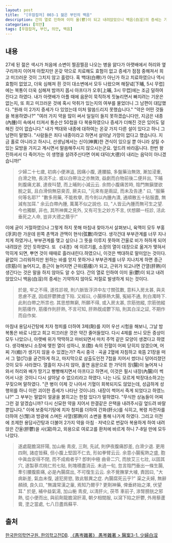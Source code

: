 ```yaml
---
layout: post
title:  "[우잠잡저] 003-1 젊은 부인의 백음"
description: 간의 열로 인하여 이미 울(鬱)이 되고 내려앉았으니 백음(白淫)의 증세는 기약하지 않아도 저절로 발생하게 되는 것이다.
categories: [의안]
tags: [우잠잡저, 부인, 의안, 백음]
---
```


## 내용

27세 된 젊은 색시가 처음에 소변이 찔끔찔끔 나오는 병을 앓다가 아랫배에서 허리와 옆구리까지 이어져 아팠지만 온갖 약으로 치료해도 효험이 없고 증세가 점점 중해져서 희고 미끄러운 것이 그치지 않고 흘렀다. 혹 백대(白帶)가 아닌가 하고 치료하였으나 역시 효험이 없었고, 더욱 심해져 흰 것이 대소변에서 모두 나왔으며 해질녘[下晡, 5시 무렵]에는 복통이 더욱 심해져 밤까지 몹시 아프다가 오후[上晡, 3시 무렵]에는 조금 덜하여진다고 하였다. 내가 아랫배가 아플 때에 음문이 묵직하게 짓눌리면서 빠지려는 기운은 없는지, 또 희고 미끄러운 것에 혹시 악취가 있는지의 여부를 물었더니 그 남편이 대답했다. "원래 이 2가지 증세가 다 있었는데 미처 말씀드리지 못했습니다." "약은 어떤 것들을 복용하였나?" "여러 가지 약을 많이 써서 일일이 들지 못하겠습니다만, 지금은 내종(內腫)이 속에서 터져서 통순산 50첩을 다 복용하였으나 증세가 더해진 것은 있어도 덜해진 것이 없습니다." 내가 백대와 내종에 대하여는 온갖 가지 다른 설이 있다고 하니 그 남편이 말했다. "사람들은 죄다 내종이라고 하면서 살아날 가망이 없다고 했습니다. 지금 홀로 아니라고 하시니, 선생님께서는 신이(神異)한 견식이 있으실 뿐 아니라 살릴 수 있는 묘방을 가지고 계시면서 말씀해주시지 않으시는군요. 엎드려 바라옵니다. 한번 왕진하셔서 다 죽어가는 이 생명을 살려주신다면 어찌 대덕(大德)이 내리는 음덕이 아니겠습니까!"

> 少婦二十七歲, 初病小便淋澁, 因痛小腹, 連腰脇, 多盤藥治無效, 漸加浸重, 白滑之物, 長流不止. 或以白帶治之亦無效, 益劇而白物前後二便幷出, 下晡則腹痛尤甚, 達夜呌楚, 而上晡則小減云云. 余問小腹痛苦時, 陰門無鎭墜欲脫之氣, 且白滑倘無惡臭否, 厥夫曰, "元來有是兩証, 而未及告達." 曰, "服藥何等名耶?" "數多用藥, 不能枚擧, 而今則以內腫內潰, 通順散五十貼服盡, 無減有加耳." 余云白帶內腫, 萬萬不似之說也. 曰, "人皆云內腫而無可生之望. 今也獨斷, 非也, 其所神異之見外, 又有可生之妙方不言, 伏想願一枉診, 活此垂死之人命, 豈非大德之蔭乎!"

이에 굳이 거절하였으나 그렇게 하지 못해 마침내 찾아가서 살펴보니, 육맥이 모두 부홍(浮洪)한 가운데 왼쪽 촌맥과 관맥이 현삭(弦數)하였다. 생각건대 부부관계를 너무 지나치게 하였거나, 부부관계를 맺고 싶으나 그 뜻을 이루지 못하여 간울로 비가 허하게 되어 내려앉은 것인 듯하였다. 또 《내경》에 이르기를, 소장의 열이 대장으로 옮겨가 맺혀서 막히게 되면, 뿌연 것이 때때로 흘러내린다.하였으니, 이것은 백대하로 말미암는 것이다. 끝없이 그리워하지만 원하는 바를 얻지 못하거나 부부관계를 너무 지나치게 하면 종근(宗筋)이 늘어지고, 종근이 늘어지면 근위(筋痿)가 되고, 근위가 되고나면 간열(肝熱)이 생긴다는 것은 말을 하지 않아도 알 수 있다. 간의 열로 인하여 이미 울(鬱)이 되고 내려앉았으니 백음(白淫)의 증세는 기약하지 않아도 저절로 발생하게 되는 것이다.

> 於是, 牢之不得, 遂徃診視, 則六脈皆浮洪中左寸關弦數, 意料入房太甚, 與夫思慮不遂, 因成肝鬱脾虛下陷. 又經曰, 小腸移熱大腸, 寃結不通, 則白濁時下. 此則白帶之所祟也. 其思想無窮, 所願不得, 或入房太甚, 宗筋弛縱, 宗筋弛縱則筋痿作, 筋痿作則肝熱, 不言可知, 肝熱旣成鬱下陷, 則其白淫之証, 不期作而自作矣.

마침내 용담사간탕에 치자 청피를 더하여 3제(劑)를 지어 우선 시험을 해보니, 그날 밤 복통은 바로 나았고 희고 미끄러운 것은 약간 줄어들었다. 다시 4제를 쓰니 모든 증상이 모두 나았으나, 아랫배 위가 딱딱하고 마비되면서 마치 주먹 같은 모양이 생겼다고 하였다. 생각해보니 소장에 맺힌 열이 성하니, 포(胞) 속의 진혈이 어찌 닫히지 않겠으며, 어찌 가(瘕)가 생기지 않을 수 있겠는가? 즉시 중극ㆍ곡골 2혈에 자침하고 쑥뜸 21장을 떠서 그 혈(穴)을 굳건하게 하고, 마지막으로 삼출도인전 7첩을 지어서 썼더니 덩어리졌던 것이 모두 사라졌다. 열흘이 지나지 않아, 홀연 음문으로 한 가닥의 장(腸)이 늘어져 나와서 허리와 배가 땅기고 빵빵해지면서 아프다고 하면서, 이것은 필시 내장(內腸)이 썩어서 나온 것이니 다시 살아날 수 없으리라고 하였다. 나는 나도 모르게 박장대소하고는 꾸짖으며 말하였다. "큰 병이 이제 갓 나아서 기혈이 회복되지도 않았는데, 성급하게 성행위를 하니 이런 괴이한 증세가 나타난 것이니라. 내장이 썩어서 죽게 되었다고 하였느냐?" 그 부부는 말없이 얼굴을 붉히고는 한참 있다가 말하였다. "무식한 상놈들이 어찌 그런 걸 알겠습니까? 다시 신묘한 약을 지어서 한결같은 은택을 내려주시길 엎드려 바랄 뿐입니다." 이에 보중익기탕에 치자 청피를 더하여 간화(肝火)를 식히고, 복령 차전자를 더하여 신(腎)과 방광에 스며든 사열(邪熱)이 소변을 통해 나가게 하였다. 그리고 이전에 조제한 용담사간탕과 더불어 2가지 약을 아침ㆍ저녁으로 번갈아 복용하게 하여 내려앉은 간울(肝鬱)을 사(瀉)하고, 외용으로 여로고를 환처에 바르게 하니 7-8일 만에 모두 나았다.

> 遂處龍膽瀉肝陽, 加山梔 靑皮, 三劑, 先試, 則伊夜腹痛卽差, 白滑少退. 更用四劑, 諸症皆蘇, 但小腹上堅固不仁去, 形如拳臂云云. 余意小腸寃熱之盛, 胞中眞血安得不閉, 而不成瘕者乎? 卽刺中極 曲骨二穴, 而放艾三七壯, 以固其穴, 遂製蔘朮桃仁煎七貼, 則塊積盡消云. 未過一旬, 忽言陰門垂出一條生腸, 牽引腰腹膨痛, 必是內腸腐出, 不可復生云云. 余不覺撫掌大噱, 責因曰, "大病新差, 氣血未復, 遽犯房慾, 致此駭異之症. 內腸腐死云乎?" 渠之夫婦, 無辭頳顔, 良久曰, "無識常漢之軰, 焉知乃爾乎? 更劑神藥, 俾垂終始之澤, 伏望耳." 於是, 補中益氣湯, 加山梔 靑皮, 以淸肝火, 茯苓 車前子, 㵕腎膀胱之邪熱, 從小便而出, 與前劑龍膽瀉肝湯, 朝夕相間服, 以瀉下陷之肝鬱, 外用藜蘆膏, 塗之當處, 七八日盡爲蘇平.

## 출처

[한국한의학연구원. 한의학고전DB](https://mediclassics.kr/). [《愚岑雜著》 愚岑雜著 > 醫案3-1. 少婦白淫](https://mediclassics。kr/books/48/volume/1#content_27)

